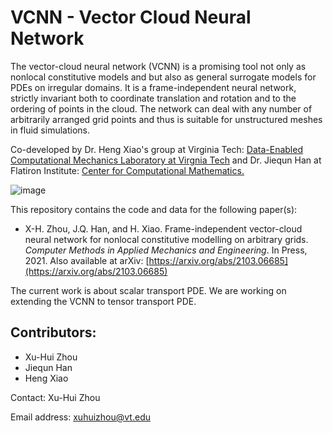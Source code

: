 # VCNN - Vector Cloud Neural Network
The vector-cloud neural network (VCNN) is a promising tool not only as nonlocal constitutive models and but also as general surrogate models for PDEs on irregular domains. It is a frame-independent neural network, strictly invariant both to coordinate translation and rotation and to the ordering of points in the cloud. The network can deal with any number of arbitrarily arranged grid points and thus is suitable for unstructured meshes in fluid simulations.

Co-developed by Dr. Heng Xiao's group at Virginia Tech: [Data-Enabled Computational Mechanics Laboratory at Virgnia Tech](https://www.aoe.vt.edu/people/faculty/xiaoheng/personal-page.html) and Dr. Jiequn Han at Flatiron Institute: [Center for Computational Mathematics.](https://www.simonsfoundation.org/people/jiequn-han/)

![image](https://github.com/xuhuizhou-vt/VCNN-nonlocal-constitutive-model/blob/master/figs/schematic-NN.png)

This repository contains the code and data for the following paper(s):

*   X-H. Zhou, J.Q. Han, and H. Xiao. Frame-independent vector-cloud neural network for nonlocal constitutive modelling on arbitrary grids. *Computer Methods in Applied Mechanics and Engineering*. In Press, 2021. Also available at arXiv: [https://arxiv.org/abs/2103.06685](https://arxiv.org/abs/2103.06685)

The current work is about scalar transport PDE. We are working on extending the VCNN to tensor transport PDE.

Contributors:
-------------
* Xu-Hui Zhou
* Jiequn Han
* Heng Xiao

Contact: Xu-Hui Zhou

Email address: xuhuizhou@vt.edu
